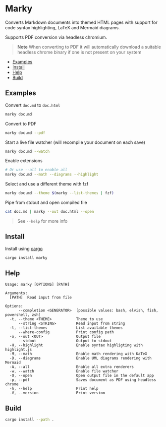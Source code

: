 # Marky

Converts Markdown documents into themed HTML pages with support
for code syntax highlighting, LaTeX and Mermaid diagrams.

Supports PDF conversion via headless chromium.

> **Note** When converting to PDF it will automatically download a suitable
> headless chrome binary if one is not present on your system

<!--toc:start-->
- [Examples](#examples)
- [Install](#install)
- [Help](#help)
- [Build](#build)
<!--toc:end-->

## Examples

Convert `doc.md` to `doc.html`
```bash
marky doc.md
```

Convert to PDF
```bash
marky doc.md --pdf
```

Start a live file watcher (will recompile your document on each save)
```bash
marky doc.md --watch
```

Enable extensions
```bash
# Or use --all to enable all
marky doc.md --math --diagrams --highlight
```

Select and use a different theme with fzf
```bash
marky doc.md --theme $(marky --list-themes | fzf)
```

Pipe from stdout and open compiled file
```bash
cat doc.md | marky --out doc.html --open
```

> See `--help` for more info

## Install

Install using [cargo](https://doc.rust-lang.org/cargo/getting-started/installation.html)

```bash
cargo install marky
```

## Help

```
Usage: marky [OPTIONS] [PATH]

Arguments:
  [PATH]  Read input from file

Options:
      --completion <GENERATOR>  [possible values: bash, elvish, fish, powershell, zsh]
  -t, --theme <THEME>           Theme to use
      --string <STRING>         Read input from string
  -l, --list-themes             List available themes
      --where-config            Print config path
  -o, --out <OUT>               Output file
      --stdout                  Output to stdout
  -H, --highlight               Enable syntax highligting with highlight.js
  -M, --math                    Enable math rendering with KaTeX
  -D, --diagrams                Enable UML diagrams rendering with Mermaid
  -A, --all                     Enable all extra renderers
  -w, --watch                   Enable file watcher
  -O, --open                    Open output file in the default app
  -p, --pdf                     Saves document as PDF using headless chrome
  -h, --help                    Print help
  -V, --version                 Print version
```

## Build

```bash
cargo install --path .
```

